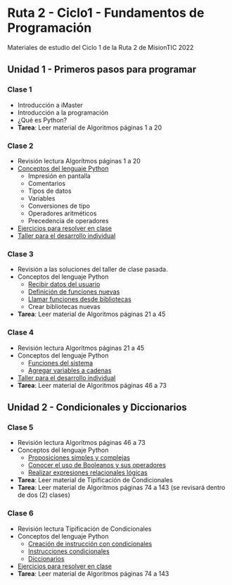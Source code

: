 # Ruta 2 - Ciclo1 - Fundamentos de Programación
Materiales de estudio del Ciclo 1 de la Ruta 2 de MisionTIC 2022

## Unidad 1 - Primeros pasos para programar 
### Clase 1
* Introducción a iMaster
* Introducción a la programación
* ¿Qué es Python?
* **Tarea**: Leer material de Algoritmos páginas 1 a 20

### Clase 2
* Revisión lectura Algorítmos páginas 1 a 20
* [Conceptos del lenguaje Python](clase02/conceptos_lenguaje.ipynb)
  * Impresión en pantalla
  * Comentarios
  * Tipos de datos
  * Variables
  * Conversiones de tipo
  * Operadores aritméticos
  * Precedencia de operadores
* [Ejercicios para resolver en clase](clase02/ejercicios.md)
* [Taller para el desarrollo individual](clase02/taller.md)

### Clase 3
* Revisión a las soluciones del taller de clase pasada.
* Conceptos del lenguaje Python
  * [Recibir datos del usuario](clase03/recibir_datos.ipynb)
  * [Definición de funciones nuevas](clase03/funciones_propias.ipynb)
  * [Llamar funciones desde bibliotecas](clase03/bibliotecas_sistema.ipynb)
  * Crear bibliotecas nuevas
* **Tarea**: Leer material de Algoritmos páginas 21 a 45


### Clase 4
* Revisión lectura Algorítmos páginas 21 a 45
* Conceptos del lenguaje Python
  * [Funciones del sistema](clase04/funciones_sistema.ipynb)
  * [Agregar variables a cadenas](clase04/formato_cadenas.ipynb)
* [Taller para el desarrollo individual](clase04/taller.md)
* **Tarea**: Leer material de Algoritmos páginas 46 a 73

## Unidad 2 - Condicionales y Diccionarios
### Clase 5
* Revisión lectura Algorítmos páginas 46 a 73
* Conceptos del lenguaje Python
  * [Proposiciones simples y complejas](clase05/proposiciones.md)
  * [Conocer el uso de Booleanos y sus operadores](clase05/operaciones_logicas.md)
  * [Realizar expresiones relacionales lógicas](clase05/expresiones_logicas.md)
* **Tarea**: Leer material de Tipificación de Condicionales
* **Tarea**: Leer material de Algoritmos páginas 74 a 143 (se revisará dentro de dos (2) clases)

### Clase 6
* Revisión lectura Tipificación de Condicionales
* Conceptos del lenguaje Python
  * [Creación de instrucción con condicionales](clase06/operadores_condicionales.ipynb)
  * [Instrucciones condicionales](clase06/instrucciones_condicionales.ipynb)
  * [Diccionarios](clase06/diccionarios.ipynb)
* [Ejercicios para resolver en clase](clase06/ejercicios.md)
* **Tarea**: Leer material de Algoritmos páginas 74 a 143